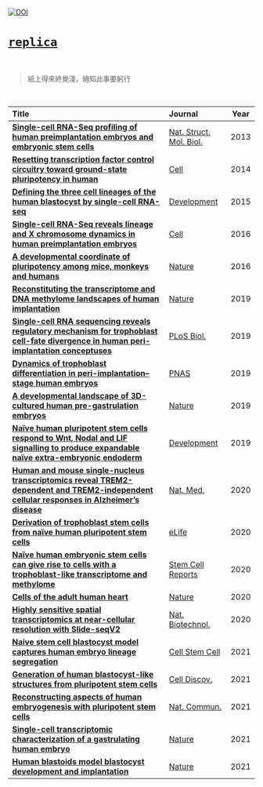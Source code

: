 [![DOI](https://zenodo.org/badge/DOI/10.5281/zenodo.5874531.svg)](https://doi.org/10.5281/zenodo.5874531)

# [`replica`](https://jlduan.github.io/replica/)

<br>

> 紙上得來終覺淺，絕知此事要躬行

<br>

| Title | Journal| Year |
| :- | :- | :-: |
| **[Single-cell RNA-Seq profiling of human preimplantation embryos and embryonic stem cells](https://jlduan.github.io/replica/nsmb.2660)** | [Nat. Struct. Mol. Biol.](https://doi.org/10.1038/nsmb.2660) | 2013 |
| **[Resetting transcription factor control circuitry toward ground-state pluripotency in human](https://jlduan.github.io/replica/j.cell.2014.08.029)** | [Cell](https://doi.org/10.1016/j.cell.2014.08.029) | 2014 |
| **[Defining the three cell lineages of the human blastocyst by single-cell RNA-seq](https://jlduan.github.io/replica/dev.131235)** | [Development](<https://doi.org/10.1242/dev.123547>) | 2015 |
| **[Single-cell RNA-Seq reveals lineage and X chromosome dynamics in human preimplantation embryos](https://jlduan.github.io/replica/j.cell.2016.03.023)** | [Cell](https://doi.org/10.1016/j.cell.2016.03.023) | 2016 |
| **[A developmental coordinate of pluripotency among mice, monkeys and humans](https://jlduan.github.io/replica/nature19096)** | [Nature](https://doi.org/10.1038/nature19096) | 2016 |
| **[Reconstituting the transcriptome and DNA methylome landscapes of human implantation](https://jlduan.github.io/replica/s41586-019-1500-0)** | [Nature](https://doi.org/10.1038/s41586-019-1500-0) | 2019 |
| **[Single-cell RNA sequencing reveals regulatory mechanism for trophoblast cell-fate divergence in human peri-implantation conceptuses](https://jlduan.github.io/replica/journal.pbio.3000187)** | [PLoS Biol.](https://doi.org/10.1371/journal.pbio.3000187) | 2019 |
| **[Dynamics of trophoblast differentiation in peri-implantation–stage human embryos](https://jlduan.github.io/replica/pnas.1911362116)** | [PNAS](https://doi.org/10.1073/pnas.1911362116) | 2019 |
| **[A developmental landscape of 3D-cultured human pre-gastrulation embryos](https://jlduan.github.io/replica/s41586-019-1875-y)** | [Nature](https://www.nature.com/articles/s41586-019-1875-y) | 2019 |
| **[Naïve human pluripotent stem cells respond to Wnt, Nodal and LIF signalling to produce expandable naïve extra-embryonic endoderm](https://jlduan.github.io/replica/dev.180620)** | [Development](https://doi.org/10.1242/dev.180620) | 2019 |
| **[Human and mouse single-nucleus transcriptomics reveal TREM2-dependent and TREM2-independent cellular responses in Alzheimer’s disease](https://jlduan.github.io/replica/s41591-019-0695-9)** | [Nat. Med.](https://www.nature.com/articles/s41591-019-0695-9) | 2020 |
| **[Derivation of trophoblast stem cells from naïve human pluripotent stem cells](https://jlduan.github.io/replica/eLife.52504)** | [eLife](http://doi.org/10.7554/eLife.52504) | 2020 |
| **[Naïve human embryonic stem cells can give rise to cells with a trophoblast-like transcriptome and methylome](https://jlduan.github.io/replica/j.stemcr.2020.06.003)** | [Stem Cell Reports](https://doi.org/10.1016/j.stemcr.2020.06.003) | 2020 |
| **[Cells of the adult human heart](https://jlduan.github.io/replica/s41586-020-2797-4)** | [Nature](https://doi.org/10.1038/s41586-020-2797-4) | 2020 |
| **[Highly sensitive spatial transcriptomics at near-cellular resolution with Slide-seqV2](https://jlduan.github.io/replica/s41587-020-0739-1)** | [Nat. Biotechnol.](https://doi.org/10.1038/s41587-020-0739-1) | 2020 |
| **[Naive stem cell blastocyst model captures human embryo lineage segregation](https://jlduan.github.io/replica/j.stem.2021.04.031)** | [Cell Stem Cell](https://doi.org/10.1016/j.stem.2021.04.031) | 2021 |
| **[Generation of human blastocyst-like structures from pluripotent stem cells](https://jlduan.github.io/replica/s41421-021-00316-8)** | [Cell Discov.](https://doi.org/10.1038/s41421-021-00316-8) | 2021 |
| **[Reconstructing aspects of human embryogenesis with pluripotent stem cells](https://jlduan.github.io/replica/s41467-021-25853-4)** | [Nat. Commun.](https://doi.org/10.1038/s41467-021-25853-4) | 2021 |
| **[Single-cell transcriptomic characterization of a gastrulating human embryo](https://jlduan.github.io/replica/s41586-021-04158-y)** | [Nature](https://doi.org/10.1038/s41586-021-04158-y) | 2021 |
| **[Human blastoids model blastocyst development and implantation](https://jlduan.github.io/replica/s41586-021-04267-8)** | [Nature](https://doi.org/10.1038/s41586-021-04267-8) | 2021 |

<br>
